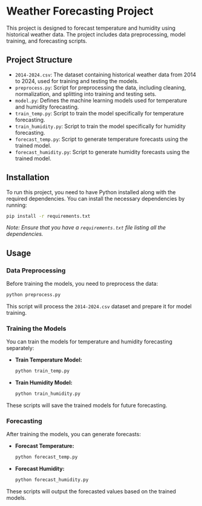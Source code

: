 
# Weather Forecasting Project

This project is designed to forecast temperature and humidity using historical weather data. The project includes data preprocessing, model training, and forecasting scripts.

## Project Structure

- `2014-2024.csv`: The dataset containing historical weather data from 2014 to 2024, used for training and testing the models.
- `preprocess.py`: Script for preprocessing the data, including cleaning, normalization, and splitting into training and testing sets.
- `model.py`: Defines the machine learning models used for temperature and humidity forecasting.
- `train_temp.py`: Script to train the model specifically for temperature forecasting.
- `train_humidity.py`: Script to train the model specifically for humidity forecasting.
- `forecast_temp.py`: Script to generate temperature forecasts using the trained model.
- `forecast_humidity.py`: Script to generate humidity forecasts using the trained model.

## Installation

To run this project, you need to have Python installed along with the required dependencies. You can install the necessary dependencies by running:

```bash
pip install -r requirements.txt
```

*Note: Ensure that you have a `requirements.txt` file listing all the dependencies.*

## Usage

### Data Preprocessing

Before training the models, you need to preprocess the data:

```bash
python preprocess.py
```

This script will process the `2014-2024.csv` dataset and prepare it for model training.

### Training the Models

You can train the models for temperature and humidity forecasting separately:

- **Train Temperature Model:**

  ```bash
  python train_temp.py
  ```

- **Train Humidity Model:**

  ```bash
  python train_humidity.py
  ```

These scripts will save the trained models for future forecasting.

### Forecasting

After training the models, you can generate forecasts:

- **Forecast Temperature:**

  ```bash
  python forecast_temp.py
  ```

- **Forecast Humidity:**

  ```bash
  python forecast_humidity.py
  ```

These scripts will output the forecasted values based on the trained models.
